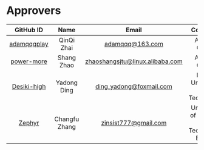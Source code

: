 # Approvers

<!-- markdownlint-disable -->

|                   GitHub ID                   |     Name      |              Email              |                   Company                    |
| :-------------------------------------------: | :-----------: | :-----------------------------: | :------------------------------------------: |
| [adamqqqplay](https://github.com/adamqqqplay) |  QinQi Zhai   |         adamqqq@163.com         |                Alibaba Group                 |
|  [power-more](https://github.com/power-more)  |  Shang Zhao   | zhaoshangsjtu@linux.alibaba.com |                Alibaba Group                 |
| [Desiki-high](https://github.com/Desiki-high) |  Yadong Ding  |     ding_yadong@foxmail.com     |       Dalian University of Technology        |
|     [Zephyr](https://github.com/Zephyrcf)     | Changfu Zhang |      zinsist777@gmail.com       | University of Science and Technology Beijing |

<!-- markdownlint-restore -->

